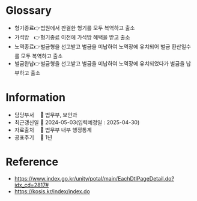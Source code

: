 

# Glossary
- 형기종료👉법원에서 판결한 형기를 모두 복역하고 출소
- 가석방ㅤ👉형기종료 이전에 가석방 혜택을 받고 출소
- 노역종료👉벌금형을 선고받고 벌금을 미납하여 노역장에 유치되어 벌금 환산일수를 모두 복역하고 출소
- 벌금완납👉벌금형을 선고받고 벌금을 미납하여 노역장에 유치되었다가 벌금을 납부하고 출소

# Information
- 담당부서ㅤ 🔸 법무부, 보안과
- 최근갱신일 🔸 2024-05-03(입력예정일 : 2025-04-30)
- 자료출처ㅤ 🔸 법무부 내부 행정통계
- 공표주기ㅤ 🔸 1년

# Reference
- https://www.index.go.kr/unity/potal/main/EachDtlPageDetail.do?idx_cd=2817#
- https://kosis.kr/index/index.do







